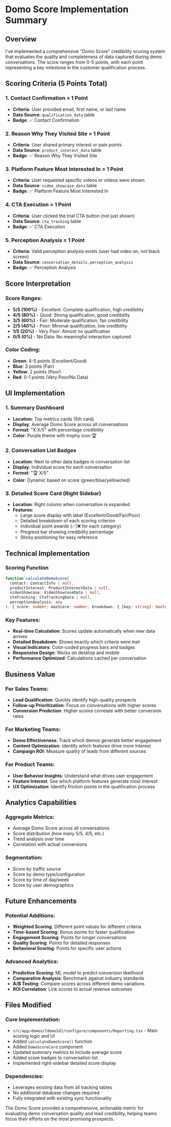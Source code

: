 # Domo Score Implementation Summary

## Overview
I've implemented a comprehensive "Domo Score" credibility scoring system that evaluates the quality and completeness of data captured during demo conversations. The score ranges from 0-5 points, with each point representing a key milestone in the customer qualification process.

## Scoring Criteria (5 Points Total)

### 1. Contact Confirmation = 1 Point
- **Criteria**: User provided email, first name, or last name
- **Data Source**: `qualification_data` table
- **Badge**: ✅ Contact Confirmation

### 2. Reason Why They Visited Site = 1 Point  
- **Criteria**: User shared primary interest or pain points
- **Data Source**: `product_interest_data` table
- **Badge**: ✅ Reason Why They Visited Site

### 3. Platform Feature Most Interested In = 1 Point
- **Criteria**: User requested specific videos or videos were shown
- **Data Source**: `video_showcase_data` table  
- **Badge**: ✅ Platform Feature Most Interested In

### 4. CTA Execution = 1 Point
- **Criteria**: User clicked the trial CTA button (not just shown)
- **Data Source**: `cta_tracking` table
- **Badge**: ✅ CTA Execution

### 5. Perception Analysis = 1 Point
- **Criteria**: Valid perception analysis exists (user had video on, not black screen)
- **Data Source**: `conversation_details.perception_analysis`
- **Badge**: ✅ Perception Analysis

## Score Interpretation

### Score Ranges:
- **5/5 (100%)** - Excellent: Complete qualification, high credibility
- **4/5 (80%)** - Good: Strong qualification, good credibility  
- **3/5 (60%)** - Fair: Moderate qualification, fair credibility
- **2/5 (40%)** - Poor: Minimal qualification, low credibility
- **1/5 (20%)** - Very Poor: Almost no qualification
- **0/5 (0%)** - No Data: No meaningful interaction captured

### Color Coding:
- **Green**: 4-5 points (Excellent/Good)
- **Blue**: 3 points (Fair) 
- **Yellow**: 2 points (Poor)
- **Red**: 0-1 points (Very Poor/No Data)

## UI Implementation

### 1. Summary Dashboard
- **Location**: Top metrics cards (5th card)
- **Display**: Average Domo Score across all conversations
- **Format**: "X.X/5" with percentage credibility
- **Color**: Purple theme with trophy icon 🏆

### 2. Conversation List Badges
- **Location**: Next to other data badges in conversation list
- **Display**: Individual score for each conversation
- **Format**: "🏆 X/5" 
- **Color**: Dynamic based on score (green/blue/yellow/red)

### 3. Detailed Score Card (Right Sidebar)
- **Location**: Right column when conversation is expanded
- **Features**:
  - Large score display with label (Excellent/Good/Fair/Poor)
  - Detailed breakdown of each scoring criterion
  - Individual point awards (✅/❌ for each category)
  - Progress bar showing credibility percentage
  - Sticky positioning for easy reference

## Technical Implementation

### Scoring Function
```typescript
function calculateDomoScore(
  contact: ContactInfo | null,
  productInterest: ProductInterestData | null,
  videoShowcase: VideoShowcaseData | null,
  ctaTracking: CtaTrackingData | null,
  perceptionAnalysis: any
): { score: number; maxScore: number; breakdown: { [key: string]: boolean } }
```

### Key Features:
- **Real-time Calculation**: Scores update automatically when new data arrives
- **Detailed Breakdown**: Shows exactly which criteria were met
- **Visual Indicators**: Color-coded progress bars and badges
- **Responsive Design**: Works on desktop and mobile
- **Performance Optimized**: Calculations cached per conversation

## Business Value

### For Sales Teams:
- **Lead Qualification**: Quickly identify high-quality prospects
- **Follow-up Prioritization**: Focus on conversations with higher scores
- **Conversion Prediction**: Higher scores correlate with better conversion rates

### For Marketing Teams:
- **Demo Effectiveness**: Track which demos generate better engagement
- **Content Optimization**: Identify which features drive more interest
- **Campaign ROI**: Measure quality of leads from different sources

### For Product Teams:
- **User Behavior Insights**: Understand what drives user engagement
- **Feature Interest**: See which platform features generate most interest
- **UX Optimization**: Identify friction points in the qualification process

## Analytics Capabilities

### Aggregate Metrics:
- Average Domo Score across all conversations
- Score distribution (how many 5/5, 4/5, etc.)
- Trend analysis over time
- Correlation with actual conversions

### Segmentation:
- Score by traffic source
- Score by demo type/configuration  
- Score by time of day/week
- Score by user demographics

## Future Enhancements

### Potential Additions:
- **Weighted Scoring**: Different point values for different criteria
- **Time-based Scoring**: Bonus points for faster qualification
- **Engagement Scoring**: Points for longer conversations
- **Quality Scoring**: Points for detailed responses
- **Behavioral Scoring**: Points for specific user actions

### Advanced Analytics:
- **Predictive Scoring**: ML model to predict conversion likelihood
- **Comparative Analysis**: Benchmark against industry standards
- **A/B Testing**: Compare scores across different demo variations
- **ROI Correlation**: Link scores to actual revenue outcomes

## Files Modified

### Core Implementation:
- `src/app/demos/[demoId]/configure/components/Reporting.tsx` - Main scoring logic and UI
- Added `calculateDomoScore()` function
- Added `DomoScoreCard` component  
- Updated summary metrics to include average score
- Added score badges to conversation list
- Implemented right-sidebar detailed score display

### Dependencies:
- Leverages existing data from all tracking tables
- No additional database changes required
- Fully integrated with existing sync functionality

The Domo Score provides a comprehensive, actionable metric for evaluating demo conversation quality and lead credibility, helping teams focus their efforts on the most promising prospects.